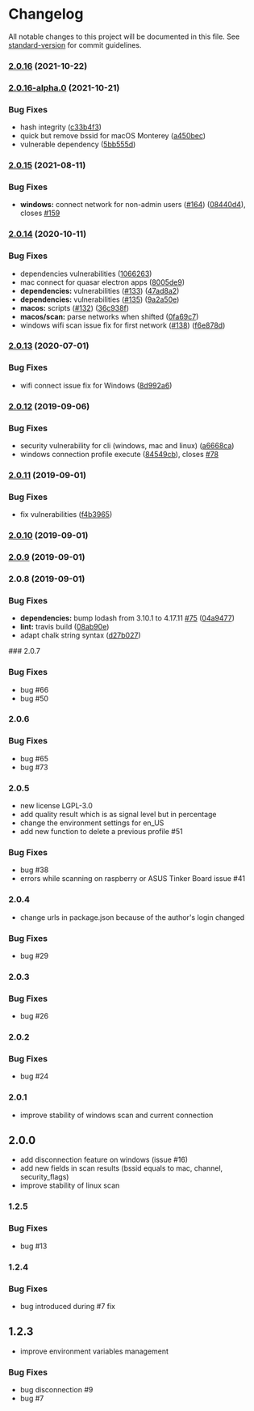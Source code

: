 # Changelog

All notable changes to this project will be documented in this file. See [standard-version](https://github.com/conventional-changelog/standard-version) for commit guidelines.

### [2.0.16](https://github.com/friedrith/node-wifi/compare/v2.0.16-alpha.0...v2.0.16) (2021-10-22)

### [2.0.16-alpha.0](https://github.com/friedrith/node-wifi/compare/v2.0.15...v2.0.16-alpha.0) (2021-10-21)


### Bug Fixes

* hash integrity ([c33b4f3](https://github.com/friedrith/node-wifi/commit/c33b4f3842ff185fcfcbe3abf93178be8d947ed1))
* quick but remove bssid for macOS Monterey ([a450bec](https://github.com/friedrith/node-wifi/commit/a450becd7b29692f0dc7668d9769e5c391193463))
* vulnerable dependency ([5bb555d](https://github.com/friedrith/node-wifi/commit/5bb555dd9f2aca16c5520bdce9a9ec9025f91637))

### [2.0.15](https://github.com/friedrith/node-wifi/compare/v2.0.14...v2.0.15) (2021-08-11)


### Bug Fixes

* **windows:** connect network for non-admin users ([#164](https://github.com/friedrith/node-wifi/issues/164)) ([08440d4](https://github.com/friedrith/node-wifi/commit/08440d4353f40d9229ceb91c6ce9f1e950f32994)), closes [#159](https://github.com/friedrith/node-wifi/issues/159)

### [2.0.14](https://github.com/friedrith/node-wifi/compare/v2.0.13...v2.0.14) (2020-10-11)


### Bug Fixes

* dependencies vulnerabilities ([1066263](https://github.com/friedrith/node-wifi/commit/10662634725a314c5f585a33abf61cff3ea299f9))
* mac connect for quasar electron apps ([8005de9](https://github.com/friedrith/node-wifi/commit/8005de94dd1d0d1220d6fa09a163f97c4a22deda))
* **dependencies:** vulnerabilities ([#133](https://github.com/friedrith/node-wifi/issues/133)) ([47ad8a2](https://github.com/friedrith/node-wifi/commit/47ad8a220e7c691c4195d9d7b89ff204005e3d80))
* **dependencies:** vulnerabilities ([#135](https://github.com/friedrith/node-wifi/issues/135)) ([9a2a50e](https://github.com/friedrith/node-wifi/commit/9a2a50ee9b503d8b6ed78d82f094ab3ea1ecc114))
* **macos:** scripts ([#132](https://github.com/friedrith/node-wifi/issues/132)) ([36c938f](https://github.com/friedrith/node-wifi/commit/36c938f58cf66c377b631d15056d1fe359541b5d))
* **macos/scan:** parse networks when shifted ([0fa69c7](https://github.com/friedrith/node-wifi/commit/0fa69c7aaaca44ea83c4019dab342396e742a581))
* windows wifi scan issue fix for first network ([#138](https://github.com/friedrith/node-wifi/issues/138)) ([f6e878d](https://github.com/friedrith/node-wifi/commit/f6e878d48b91410929c5fe5f0a0ff39e34e50c56))

### [2.0.13](https://github.com/friedrith/node-wifi/compare/v2.0.12...v2.0.13) (2020-07-01)


### Bug Fixes

* wifi connect issue fix for Windows ([8d992a6](https://github.com/friedrith/node-wifi/commit/8d992a6))

### [2.0.12](https://github.com/friedrith/node-wifi/compare/v2.0.11...v2.0.12) (2019-09-06)


### Bug Fixes

* security vulnerability for cli (windows, mac and linux) ([a6668ca](https://github.com/friedrith/node-wifi/commit/a6668ca))
* windows connection profile execute ([84549cb](https://github.com/friedrith/node-wifi/commit/84549cb)), closes [#78](https://github.com/friedrith/node-wifi/issues/78)

### [2.0.11](https://github.com/friedrith/node-wifi/compare/v2.0.10...v2.0.11) (2019-09-01)


### Bug Fixes

* fix vulnerabilities ([f4b3965](https://github.com/friedrith/node-wifi/commit/f4b3965))

### [2.0.10](https://github.com/friedrith/node-wifi/compare/v2.0.8...v2.0.10) (2019-09-01)

### [2.0.9](https://github.com/friedrith/node-wifi/compare/v2.0.8...v2.0.9) (2019-09-01)

### 2.0.8 (2019-09-01)

### Bug Fixes

- **dependencies:** bump lodash from 3.10.1 to 4.17.11 [#75](https://github.com/friedrith/node-wifi/issues/75) ([04a9477](https://github.com/friedrith/node-wifi/commit/04a9477))
- **lint:** travis build ([08ab90e](https://github.com/friedrith/node-wifi/commit/08ab90e))
- adapt chalk string syntax ([d27b027](https://github.com/friedrith/node-wifi/commit/d27b027))

### 2.0.7

### Bug Fixes

- bug #66
- bug #50

### 2.0.6

### Bug Fixes

- bug #65
- bug #73

### 2.0.5

- new license LGPL-3.0
- add quality result which is as signal level but in percentage
- change the environment settings for en_US
- add new function to delete a previous profile #51

### Bug Fixes

- bug #38
- errors while scanning on raspberry or ASUS Tinker Board issue #41

### 2.0.4

- change urls in package.json because of the author's login changed

### Bug Fixes

- bug #29

### 2.0.3

### Bug Fixes

- bug #26

### 2.0.2

### Bug Fixes

- bug #24

### 2.0.1

- improve stability of windows scan and current connection

## 2.0.0

- add disconnection feature on windows (issue #16)
- add new fields in scan results (bssid equals to mac, channel, security_flags)
- improve stability of linux scan

### 1.2.5

### Bug Fixes

- bug #13

### 1.2.4

### Bug Fixes

- bug introduced during #7 fix

## 1.2.3

- improve environment variables management

### Bug Fixes

- bug disconnection #9
- bug #7
